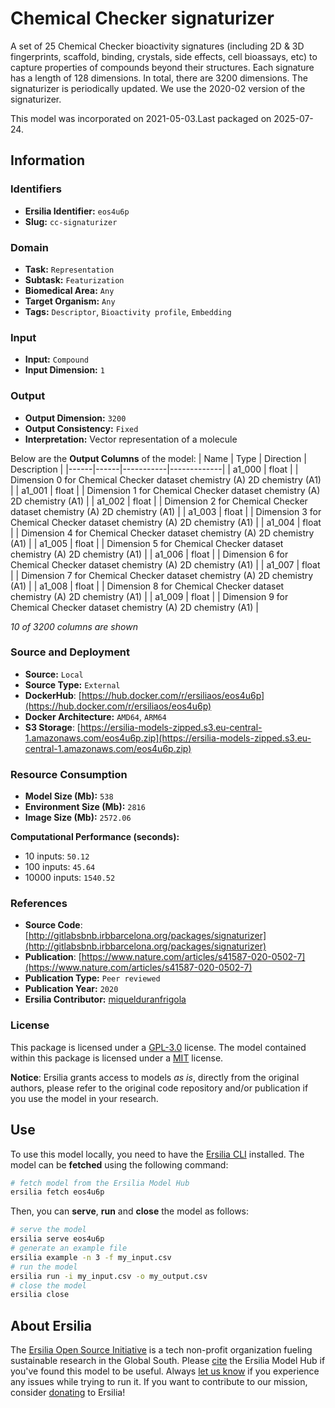 # Chemical Checker signaturizer

A set of 25 Chemical Checker bioactivity signatures (including 2D & 3D fingerprints, scaffold, binding, crystals, side effects, cell bioassays, etc) to capture properties of compounds beyond their structures. Each signature has a length of 128 dimensions. In total, there are 3200 dimensions. The signaturizer is periodically updated. We use the 2020-02 version of the signaturizer.

This model was incorporated on 2021-05-03.Last packaged on 2025-07-24.

## Information
### Identifiers
- **Ersilia Identifier:** `eos4u6p`
- **Slug:** `cc-signaturizer`

### Domain
- **Task:** `Representation`
- **Subtask:** `Featurization`
- **Biomedical Area:** `Any`
- **Target Organism:** `Any`
- **Tags:** `Descriptor`, `Bioactivity profile`, `Embedding`

### Input
- **Input:** `Compound`
- **Input Dimension:** `1`

### Output
- **Output Dimension:** `3200`
- **Output Consistency:** `Fixed`
- **Interpretation:** Vector representation of a molecule

Below are the **Output Columns** of the model:
| Name | Type | Direction | Description |
|------|------|-----------|-------------|
| a1_000 | float |  | Dimension 0 for Chemical Checker dataset chemistry (A) 2D chemistry (A1) |
| a1_001 | float |  | Dimension 1 for Chemical Checker dataset chemistry (A) 2D chemistry (A1) |
| a1_002 | float |  | Dimension 2 for Chemical Checker dataset chemistry (A) 2D chemistry (A1) |
| a1_003 | float |  | Dimension 3 for Chemical Checker dataset chemistry (A) 2D chemistry (A1) |
| a1_004 | float |  | Dimension 4 for Chemical Checker dataset chemistry (A) 2D chemistry (A1) |
| a1_005 | float |  | Dimension 5 for Chemical Checker dataset chemistry (A) 2D chemistry (A1) |
| a1_006 | float |  | Dimension 6 for Chemical Checker dataset chemistry (A) 2D chemistry (A1) |
| a1_007 | float |  | Dimension 7 for Chemical Checker dataset chemistry (A) 2D chemistry (A1) |
| a1_008 | float |  | Dimension 8 for Chemical Checker dataset chemistry (A) 2D chemistry (A1) |
| a1_009 | float |  | Dimension 9 for Chemical Checker dataset chemistry (A) 2D chemistry (A1) |

_10 of 3200 columns are shown_
### Source and Deployment
- **Source:** `Local`
- **Source Type:** `External`
- **DockerHub**: [https://hub.docker.com/r/ersiliaos/eos4u6p](https://hub.docker.com/r/ersiliaos/eos4u6p)
- **Docker Architecture:** `AMD64`, `ARM64`
- **S3 Storage**: [https://ersilia-models-zipped.s3.eu-central-1.amazonaws.com/eos4u6p.zip](https://ersilia-models-zipped.s3.eu-central-1.amazonaws.com/eos4u6p.zip)

### Resource Consumption
- **Model Size (Mb):** `538`
- **Environment Size (Mb):** `2816`
- **Image Size (Mb):** `2572.06`

**Computational Performance (seconds):**
- 10 inputs: `50.12`
- 100 inputs: `45.64`
- 10000 inputs: `1540.52`

### References
- **Source Code**: [http://gitlabsbnb.irbbarcelona.org/packages/signaturizer](http://gitlabsbnb.irbbarcelona.org/packages/signaturizer)
- **Publication**: [https://www.nature.com/articles/s41587-020-0502-7](https://www.nature.com/articles/s41587-020-0502-7)
- **Publication Type:** `Peer reviewed`
- **Publication Year:** `2020`
- **Ersilia Contributor:** [miquelduranfrigola](https://github.com/miquelduranfrigola)

### License
This package is licensed under a [GPL-3.0](https://github.com/ersilia-os/ersilia/blob/master/LICENSE) license. The model contained within this package is licensed under a [MIT](LICENSE) license.

**Notice**: Ersilia grants access to models _as is_, directly from the original authors, please refer to the original code repository and/or publication if you use the model in your research.


## Use
To use this model locally, you need to have the [Ersilia CLI](https://github.com/ersilia-os/ersilia) installed.
The model can be **fetched** using the following command:
```bash
# fetch model from the Ersilia Model Hub
ersilia fetch eos4u6p
```
Then, you can **serve**, **run** and **close** the model as follows:
```bash
# serve the model
ersilia serve eos4u6p
# generate an example file
ersilia example -n 3 -f my_input.csv
# run the model
ersilia run -i my_input.csv -o my_output.csv
# close the model
ersilia close
```

## About Ersilia
The [Ersilia Open Source Initiative](https://ersilia.io) is a tech non-profit organization fueling sustainable research in the Global South.
Please [cite](https://github.com/ersilia-os/ersilia/blob/master/CITATION.cff) the Ersilia Model Hub if you've found this model to be useful. Always [let us know](https://github.com/ersilia-os/ersilia/issues) if you experience any issues while trying to run it.
If you want to contribute to our mission, consider [donating](https://www.ersilia.io/donate) to Ersilia!

